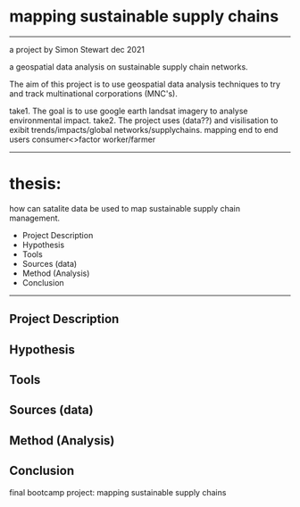 # mapping sustainable supply chains
--------
a project by Simon Stewart dec 2021

a geospatial data analysis on sustainable supply chain networks.

The aim of this project is to use geospatial data analysis techniques to try and track multinational corporations (MNC's).

take1. The goal is to use google earth landsat imagery to analyse environmental impact.
take2. The project uses (data??) and visilisation to exibit trends/impacts/global networks/supplychains. mapping end to end users consumer<>factor worker/farmer

---
# thesis:
how can satalite data be used to map sustainable supply chain management.


* Project Description
* Hypothesis
* Tools
* Sources (data)
* Method (Analysis)
* Conclusion
_________
## Project Description

## Hypothesis

## Tools

## Sources (data)

## Method (Analysis)

## Conclusion


final bootcamp project: mapping sustainable supply chains

